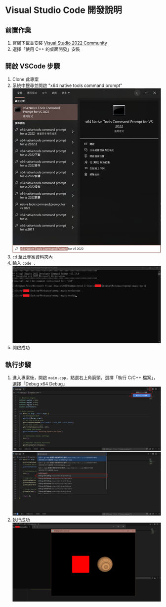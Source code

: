 # Visual Studio Code 開發說明

## 前置作業

1. 官網下載並安裝 [Visual Studio 2022 Community](https://visualstudio.microsoft.com/zh-hant/downloads/)
2. 選擇「使用 C++ 的桌面開發」安裝

## 開啟 VSCode 步驟

1. Clone 此專案
2. 系統中搜尋並開啟 "x64 native tools command prompt"
    ![alt text](../screenshot/vscode_tutorial_1.png)
3. `cd` 至此專案資料夾內
4. 輸入 `code .`
    ![alt text](../screenshot/vscode_tutorial_2.png)
5. 開啟成功

## 執行步驟

1. 進入專案後，開啟 `main.cpp`，點選右上角箭頭，選擇「執行 C/C++ 檔案」，選擇「Debug x64 Debug」
    ![alt text](../screenshot/vscode_tutorial_3.png)
    ![alt text](../screenshot/vscode_tutorial_4.png)
2. 執行成功
    ![alt text](../screenshot/vscode_tutorial_5.png)
